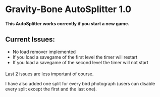 # Gravity-Bone AutoSplitter 1.0
#### This AutoSplitter works correctly if you start a new game.
## Current Issues:
* No load remover implemented
* If you load a savegame of the first level the timer will restart
* If you load a savegame of the second level the timer will not start
####
Last 2 issues are less important of course.

I have also added one split for every bird photograph (users can disable every split except the first and the last one).

